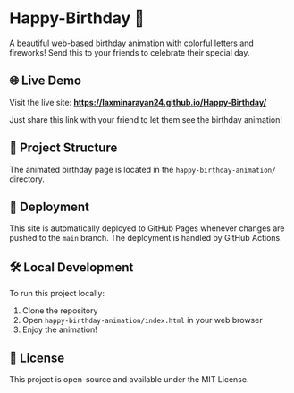 # Happy-Birthday 🎉

A beautiful web-based birthday animation with colorful letters and fireworks! Send this to your friends to celebrate their special day.

## 🌐 Live Demo

Visit the live site: **https://laxminarayan24.github.io/Happy-Birthday/**

Just share this link with your friend to let them see the birthday animation!

## 📂 Project Structure

The animated birthday page is located in the `happy-birthday-animation/` directory.

## 🚀 Deployment

This site is automatically deployed to GitHub Pages whenever changes are pushed to the `main` branch. The deployment is handled by GitHub Actions.

## 🛠️ Local Development

To run this project locally:
1. Clone the repository
2. Open `happy-birthday-animation/index.html` in your web browser
3. Enjoy the animation!

## 📝 License

This project is open-source and available under the MIT License.